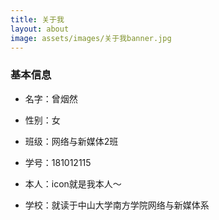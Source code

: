 ```yaml
---
title: 关于我
layout: about
image: assets/images/关于我banner.jpg
---
```



### 基本信息

* 名字：曾烟然

* 性别：女

* 班级：网络与新媒体2班

* 学号：181012115

* 本人：icon就是我本人～

* 学校：就读于中山大学南方学院网络与新媒体系